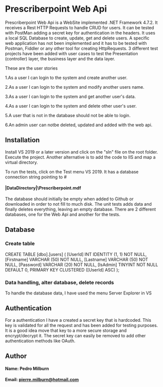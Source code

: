 # Prescriberpoint Web Api 

Prescriberpoint Web Api is a WebSite implemented .NET Framework 4.7.2. It receives a Rest HTTP Requests to handle CRUD for users. It can be tested with PostMan adding a secret key for authentication in the headers.
It uses a local SQL Database to create, update, get and delete users. A specific web application has not been implemented and it has to be tested with Postman, Fiddler or any other tool for creating HttpRequests.
3 different test projects have been added with user cases to test the Presentation (controller) layer, the business layer and the data layer.

These are the user stories

1.As a user I can login to the system and create another user.

2.As a user I can login to the system and modify another users name.

3.As a user I can login to the system and get another user's data.

4.As a user I can login to the system and delete other user's user.

5.A user that is not in the database should not be able to login.

6.An admin user can notbe deleted, updated and added with the web api.

## Installation

Install VS 2019 or a later version and click on the "sln" file on the root folder. Execute the project. Another alternative is to add the code to IIS and map a virtual directory.

To run the tests, click on the Test menu VS 2019. It has a database connection string pointing to #

#### |DataDirectory|\Prescriberpoint.mdf
The database should initially be empty when added to Github or downloaded in order to not fill to much disk. The unit tests adds data and finally deletes everything, leaving an empty database. There are 2 different databases, one for the Web Api and another for the tests.

## Database 

### Create table
CREATE TABLE [dbo].[users] (
    [UserId]    INT          IDENTITY (1, 1) NOT NULL,
    [Firstname] VARCHAR (50) NOT NULL,
    [Lastname]  VARCHAR (50) NOT NULL,
    [Password]  VARCHAR (20) NOT NULL,
    [IsAdmin] TINYINT NOT NULL DEFAULT 0, 
    PRIMARY KEY CLUSTERED ([UserId] ASC)
);

### Data handling, alter database, delete records
To handle the database data, I have used the menu Server Explorer in VS

## Authentication
For a authentication I have a created a secret key that is hardcoded. This key is validated for all the request and has been added for testing purposes. It is a good idea move that key to a more secure storage and encrypt/decrypt it. The secret key can easily be removed to add other authentication methods like OAuth.

## Author

####  Name: Pedro Milburn
####  Email: pierre.milburn@hotmail.com
